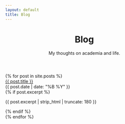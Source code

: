 ```yaml
---
layout: default
title: Blog
---
```


<header class="page-header">
    <h1>Blog</h1>
    <p class="intro">My thoughts on academia and life.</p>
</header>

<section class="blog-list">
    {% for post in site.posts %}
    <article class="blog-post-item">
        <div class="item-header">
            <div class="item-title">
                <a href="{{ post.url | relative_url }}">{{ post.title }}</a>
            </div>
            <div class="item-date">{{ post.date | date: "%B %Y" }}</div>
        </div>
        {% if post.excerpt %}
        <p class="item-description">{{ post.excerpt | strip_html | truncate: 180 }}</p>
        {% endif %}
    </article>
    {% endfor %}
</section>
